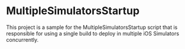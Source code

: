 # MultipleSimulatorsStartup
This project is a sample for the MultipleSimulatorsStartup script that is responsible for using a single build to deploy in multiple iOS Simulators concurrently.
